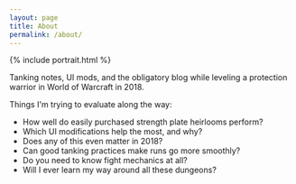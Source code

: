 ```yaml
---
layout: page
title: About
permalink: /about/
---
```

{% include portrait.html %}

Tanking notes, UI mods, and the obligatory blog while leveling a protection warrior in World of Warcraft in 2018.

Things I'm trying to evaluate along the way:
* How well do easily purchased strength plate heirlooms perform?
* Which UI modifications help the most, and why?
* Does any of this even matter in 2018?
* Can good tanking practices make runs go more smoothly?
* Do you need to know fight mechanics at all?
* Will I ever learn my way around all these dungeons?
